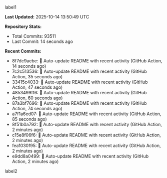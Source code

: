 
label1 
<!-- ACTIVITY_START -->
**Last Updated:** 2025-10-14 13:50:49 UTC

**Repository Stats:**
- Total Commits: 93511
- Last Commit: 14 seconds ago

**Recent Commits:**
- 8f7dc9aebe: 🤖 Auto-update README with recent activity (GitHub Action, 14 seconds ago)
- 7c2c513536: 🤖 Auto-update README with recent activity (GitHub Action, 35 seconds ago)
- 33415c4033: 🤖 Auto-update README with recent activity (GitHub Action, 47 seconds ago)
- 4853499ff6: 🤖 Auto-update README with recent activity (GitHub Action, 60 seconds ago)
- 87a3bf7696: 🤖 Auto-update README with recent activity (GitHub Action, 74 seconds ago)
- a7f1a6ed07: 🤖 Auto-update README with recent activity (GitHub Action, 85 seconds ago)
- 8f51b0a792: 🤖 Auto-update README with recent activity (GitHub Action, 2 minutes ago)
- c15e8f06f6: 🤖 Auto-update README with recent activity (GitHub Action, 2 minutes ago)
- fea1030f95: 🤖 Auto-update README with recent activity (GitHub Action, 2 minutes ago)
- e9dd8a0499: 🤖 Auto-update README with recent activity (GitHub Action, 2 minutes ago)
<!-- ACTIVITY_END -->

label2
